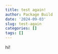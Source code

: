 ```yaml
---
title: test again!
author: Package Build
date: '2024-09-03'
slug: test-again
categories: []
tags: []
---
```

hi!
